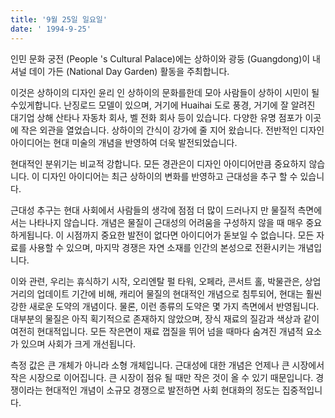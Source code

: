 ```yaml
---
title: '9월 25일 일요일'
date: ' 1994-9-25'
---
```

인민 문화 궁전 (People 's Cultural Palace)에는 상하이와 광둥 (Guangdong)이 내셔널 데이 가든 (National Day Garden) 활동을 주최합니다.

이것은 상하이의 디자인 윤리 인 상하이의 문화를한데 모아 사람들이 상하이 시민이 될 수있게합니다. 난징로드 모델이 있으며, 거기에 Huaihai 도로 풍경, 거기에 잘 알려진 대기업 상해 산타나 자동차 회사, 벨 전화 회사 등이 있습니다. 다양한 유명 점포가 이곳에 작은 외관을 열었습니다. 상하이의 간식이 강가에 줄 지어 왔습니다. 전반적인 디자인 아이디어는 현대 미술의 개념을 반영하여 더욱 발전되었습니다.

현대적인 분위기는 비교적 강합니다. 모든 경관은이 디자인 아이디어만큼 중요하지 않습니다. 이 디자인 아이디어는 최근 상하이의 변화를 반영하고 근대성을 추구 할 수 있습니다.

근대성 추구는 현대 사회에서 사람들의 생각에 점점 더 많이 드러나지 만 물질적 측면에서는 나타나지 않습니다. 개념은 물질이 근대성의 어려움을 구성하지 않을 때 매우 중요하게됩니다. 이 시점까지 중요한 발전이 없다면 아이디어가 돋보일 수 없습니다. 모든 자료를 사용할 수 있으며, 마지막 경쟁은 자연 소재를 인간의 본성으로 전환시키는 개념입니다.

이와 관련, 우리는 휴식하기 시작, 오리엔탈 펄 타워, 오페라, 콘서트 홀, 박물관은, 상업 거리의 업데이트 기간에 비해, 캐리어 물질의 현대적인 개념으로 침투되어, 현대는 훨씬 강한 새로운 도약의 개념이다. 물론, 이런 종류의 도약은 몇 가지 측면에서 반영됩니다. 대부분의 물질은 아직 획기적으로 존재하지 않았으며, 장식 재료의 질감과 색상과 같이 여전히 현대적입니다. 모든 작은면이 재료 껍질을 뛰어 넘을 때마다 숨겨진 개념적 요소가 있으며 사회가 크게 개선됩니다.

측정 값은 큰 개체가 아니라 소형 개체입니다. 근대성에 대한 개념은 언제나 큰 시장에서 작은 시장으로 이어집니다. 큰 시장이 점유 될 때만 작은 것이 올 수 있기 때문입니다. 경쟁이라는 현대적인 개념이 소규모 경쟁으로 발전하면 사회 현대화의 정도는 집중적입니다.

